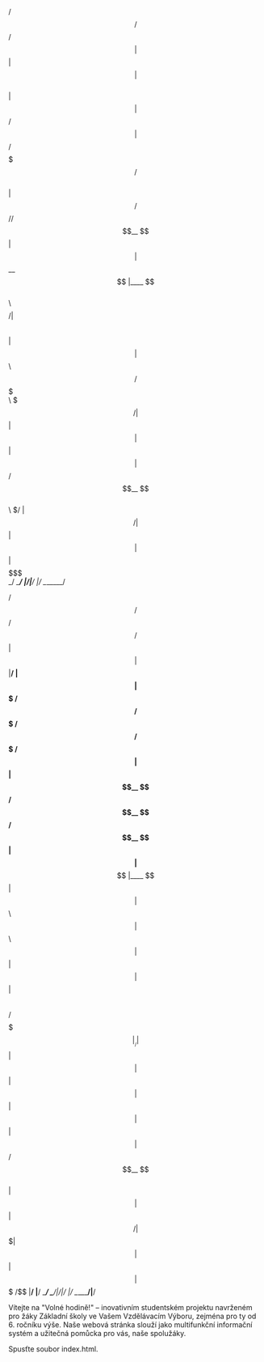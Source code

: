 
 /$$    /$$          /$$                                  
| $$   | $$         | $$                                  
| $$   | $$ /$$$$$$ | $$ /$$$$$$$   /$$$$$$               
|  $$ / $$//$$__  $$| $$| $$__  $$ |____  $$              
 \  $$ $$/| $$  \ $$| $$| $$  \ $$  /$$$$$$$              
  \  $$$/ | $$  | $$| $$| $$  | $$ /$$__  $$              
   \  $/  |  $$$$$$/| $$| $$  | $$|  $$$$$$$              
    \_/    \______/ |__/|__/  |__/ \_______/              
                                                          
                                                          
                                                          
 /$$                       /$$ /$$                     /$$
| $$                      | $$|__/                    | $$
| $$$$$$$   /$$$$$$   /$$$$$$$ /$$ /$$$$$$$   /$$$$$$ | $$
| $$__  $$ /$$__  $$ /$$__  $$| $$| $$__  $$ |____  $$| $$
| $$  \ $$| $$  \ $$| $$  | $$| $$| $$  \ $$  /$$$$$$$|__/
| $$  | $$| $$  | $$| $$  | $$| $$| $$  | $$ /$$__  $$    
| $$  | $$|  $$$$$$/|  $$$$$$$| $$| $$  | $$|  $$$$$$$ /$$
|__/  |__/ \______/  \_______/|__/|__/  |__/ \_______/|__/



Vítejte na "Volné hodině!" – inovativním studentském projektu
navrženém pro žáky Základní školy ve Vašem Vzdělávacím Výboru,
zejména pro ty od 6. ročníku výše. Naše webová stránka slouží jako multifunkční informační systém a
užitečná pomůcka pro vás, naše spolužáky.



Spusťte soubor index.html.
